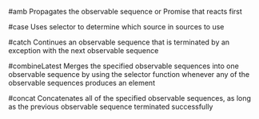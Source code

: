 #amb
Propagates the observable sequence or Promise that reacts first

#case
Uses selector to determine which source in sources to use

#catch
Continues an observable sequence that is terminated by an exception with the next observable sequence

#combineLatest
Merges the specified observable sequences into one observable sequence by using the selector function whenever any of the observable sequences produces an element

#concat
Concatenates all of the specified observable sequences, as long as the previous observable sequence terminated successfully
